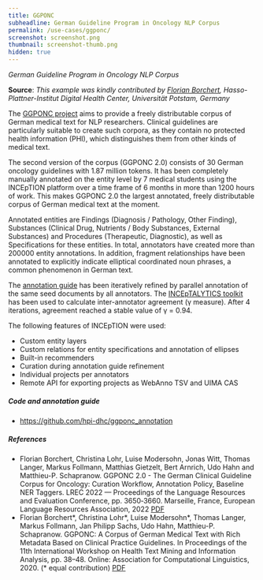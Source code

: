 ```yaml
---
title: GGPONC
subheadline: German Guideline Program in Oncology NLP Corpus
permalink: /use-cases/ggponc/
screenshot: screenshot.png
thumbnail: screenshot-thumb.png
hidden: true
---
```


<i>German Guideline Program in Oncology NLP Corpus</i>


**Source**: <i>This example was kindly contributed by 
<a href="https://hpi.de/digital-health-center/members/working-group-in-memory-computing-for-digital-health/florian-borchert.html">Florian Borchert</a>,
 Hasso-Plattner-Institut Digital Health Center, Universität Potstam, Germany</i>

The [GGPONC project][1] aims to provide a freely distributable corpus of German medical text for NLP researchers. Clinical guidelines are particularly suitable to create such corpora, as they contain no protected health information (PHI), which distinguishes them from other kinds of medical text.

The second version of the corpus (GGPONC 2.0) consists of 30 German oncology guidelines with 1.87 million tokens. It has been completely manually annotated on the entity level by 7 medical students using the INCEpTION platform over a time frame of 6 months in more than 1200 hours of work. This makes GGPONC 2.0 the largest annotated, freely distributable corpus of German medical text at the moment.

Annotated entities are Findings (Diagnosis / Pathology, Other Finding), Substances (Clinical Drug, Nutrients / Body Substances, External Substances) and Procedures (Therapeutic, Diagnostic), as well as Specifications for these entities. In total, annotators have created more than 200000 entity annotations. In addition, fragment relationships have been annotated to explicitly indicate elliptical coordinated noun phrases, a common phenomenon in German text.

The [annotation guide][3] has been iteratively refined by parallel annotation of the same seed documents by all annotators. The [INCEpTALYTICS toolkit][2] has been used to calculate inter-annotator agreement (γ measure). After 4 iterations, agreement reached a stable value of γ = 0.94.

The following features of INCEpTION were used:
* Custom entity layers
* Custom relations for entity specifications and annotation of ellipses
* Built-in recommenders
* Curation during annotation guide refinement
* Individual projects per annotators
* Remote API for exporting projects as WebAnno TSV and UIMA CAS

##### Code and annotation guide

* https://github.com/hpi-dhc/ggponc_annotation 

##### References

* Florian Borchert, Christina Lohr, Luise Modersohn, Jonas Witt, Thomas Langer, Markus Follmann, Matthias Gietzelt, Bert Arnrich, Udo Hahn and Matthieu-P. Schapranow. GGPONC 2.0 - The German Clinical Guideline Corpus for Oncology: Curation Workflow, Annotation Policy, Baseline NER Taggers. LREC 2022 — Proceedings of the Language Resources and Evaluation Conference, pp. 3650‑3660. Marseille, France, European Language Resources Association, 2022 [PDF](http://www.lrec-conf.org/proceedings/lrec2022/pdf/2022.lrec-1.389.pdf)
* Florian Borchert\*, Christina Lohr\*, Luise Modersohn\*, Thomas Langer, Markus Follmann, Jan Philipp Sachs, Udo Hahn, Matthieu-P. Schapranow. GGPONC: A Corpus of German Medical Text with Rich Metadata Based on Clinical Practice Guidelines. In Proceedings of the 11th International Workshop on Health Text Mining and Information Analysis, pp. 38–48. Online: Association for Computational Linguistics, 2020. (\* equal contribution) [PDF](https://www.aclweb.org/anthology/2020.louhi-1.5)

[1]: https://www.leitlinienprogramm-onkologie.de/projekte/ggponc-english/
[2]: https://github.com/ltl-ude/inceptalytics
[3]: https://github.com/hpi-dhc/ggponc_annotation 

